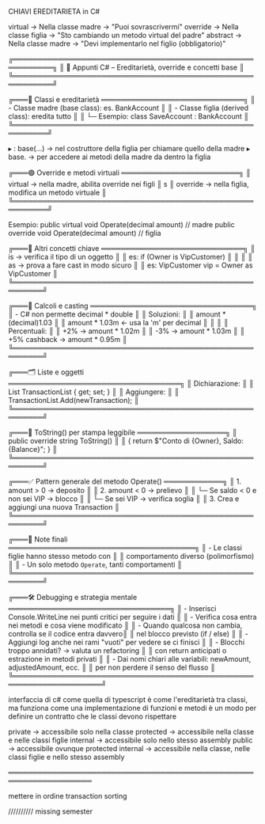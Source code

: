 ﻿CHIAVI EREDITARIETA in C#

virtual	 ->	Nella classe madre	->	"Puoi sovrascrivermi"
override ->	Nella classe figlia	->	"Sto cambiando un metodo virtual del padre"
abstract ->	Nella classe madre	->	"Devi implementarlo nel figlio (obbligatorio)"


╔══════════════════════════════════════════════════════════╗
║ 🧠 Appunti C# – Ereditarietà, override e concetti base   ║
╚══════════════════════════════════════════════════════════╝

╔═══🔷 Classi e ereditarietà ═════════════════════════════╗
║ - Classe madre (base class): es. BankAccount           ║
║ - Classe figlia (derived class): eredita tutto         ║ 
║   └─ Esempio: class SaveAccount : BankAccount          ║
╚═════════════════════════════════════════════════════════╝

  ▸ : base(...) → nel costruttore della figlia per chiamare quello della madre
  ▸ base. → per accedere ai metodi della madre da dentro la figlia

╔═══🟢 Override e metodi virtuali ════════════════════════╗
║ virtual   → nella madre, abilita override nei figli    ║   s
║ override  → nella figlia, modifica un metodo virtuale  ║
╚═════════════════════════════════════════════════════════╝

  Esempio:
    public virtual void Operate(decimal amount)   // madre
    public override void Operate(decimal amount)  // figlia

╔═══🧩 Altri concetti chiave ═════════════════════════════╗
║ is → verifica il tipo di un oggetto                   ║
║   es: if (Owner is VipCustomer)                       ║
║                                                       ║
║ as → prova a fare cast in modo sicuro                 ║
║   es: VipCustomer vip = Owner as VipCustomer          ║
╚════════════════════════════════════════════════════════╝

╔═══🧮 Calcoli e casting ═════════════════════════════════╗
║ - C# non permette decimal * double                    ║
║   Soluzioni:                                          ║
║     amount * (decimal)1.03                            ║
║     amount * 1.03m   ← usa la 'm' per decimal         ║
║                                                       ║
║ Percentuali:                                          ║
║   +2%  → amount * 1.02m                               ║
║   -3%  → amount * 1.03m                               ║
║   +5% cashback → amount * 0.95m                       ║
╚════════════════════════════════════════════════════════╝

╔═══🗂 Liste e oggetti ═══════════════════════════════════╗
║ Dichiarazione:                                         ║
║   List<Transaction> TransactionList { get; set; }     ║
║ Aggiungere:                                            ║
║   TransactionList.Add(newTransaction);                ║
╚════════════════════════════════════════════════════════╝

╔═══🧾 ToString() per stampa leggibile ══════════════════╗
║ public override string ToString()                    ║
║ { return $"Conto di {Owner}, Saldo: {Balance}"; }    ║
╚════════════════════════════════════════════════════════╝

╔═══✅ Pattern generale del metodo Operate() ════════════╗
║ 1. amount > 0  → deposito                             ║
║ 2. amount < 0  → prelievo                             ║
║    └─ Se saldo < 0 e non sei VIP → blocco             ║
║    └─ Se sei VIP → verifica soglia                    ║
║ 3. Crea e aggiungi una nuova Transaction              ║
╚════════════════════════════════════════════════════════╝

╔═══📌 Note finali ══════════════════════════════════════╗
║ - Le classi figlie hanno stesso metodo con            ║
║   comportamento diverso (polimorfismo)                ║
║ - Un solo metodo `Operate`, tanti comportamenti       ║
╚════════════════════════════════════════════════════════╝


╔═══🛠 Debugging e strategia mentale ═════════════════════════════════╗
║ - Inserisci Console.WriteLine nei punti critici per seguire i dati ║
║ - Verifica cosa entra nei metodi e cosa viene modificato           ║
║ - Quando qualcosa non cambia, controlla se il codice entra davvero║
║   nel blocco previsto (if / else)                                  ║
║ - Aggiungi log anche nei rami "vuoti" per vedere se ci finisci     ║
║ - Blocchi troppo annidati? → valuta un refactoring                 ║
║   con return anticipati o estrazione in metodi privati             ║
║ - Dai nomi chiari alle variabili: newAmount, adjustedAmount, ecc. ║
║   per non perdere il senso del flusso                              ║
╚════════════════════════════════════════════════════════════════════╝



interfaccia di c# come quella di typescript
è come l'ereditarietà tra classi, ma funziona come una implementazione di funzioni e metodi
è un modo per definire un contratto che le classi devono rispettare


private -> accessibile solo nella classe
protected -> accessibile nella classe e nelle classi figlie
internal -> accessibile solo nello stesso assembly
public -> accessibile ovunque
protected internal -> accessibile nella classe, nelle classi figlie e nello stesso assembly


═══════════════════════════════════════════════════════════════════

mettere in ordine transaction sorting

////////// missing semester